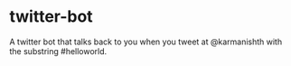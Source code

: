 # twitter-bot
A twitter bot that talks back to you when you tweet at @karmanishth with the substring #helloworld. 
